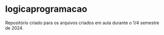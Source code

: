 # logicaprogramacao
Repositório criado para os arquivos criados em aula durante o 1/4 semestre de 2024.
